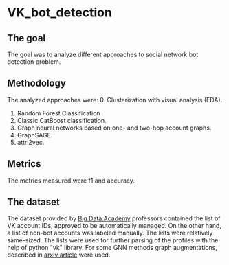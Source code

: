 # VK_bot_detection

## The goal
The goal was to analyze different approaches to social network bot detection problem.


## Methodology
The analyzed approaches were:
0. Clusterization with visual analysis (EDA).
1. Random Forest Classification
2. Classic CatBoost classification.
3. Graph neural networks based on one- and two-hop account graphs.
4. GraphSAGE.
5. attri2vec.

## Metrics
The metrics measured were f1 and accuracy.

## The dataset
The dataset provided by <a href="https://data.vk.company/">Big Data Academy</a> professors contained the list of VK account IDs, approved to be automatically managed. On the other hand, a list of non-bot accounts was labeled manually. The lists were relatively same-sized. The lists were used for further parsing of the profiles with the help of python "vk" library. For some GNN methods graph augmentations, described in <a href="https://arxiv.org/abs/2103.00111">arxiv article</a> were used.
